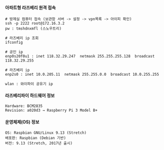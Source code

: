 #### 아파트형 라즈베리 원격 접속

```
# 방제실 컴퓨터 접속 (보관함 서버 -> 설정 -> vpn목록 -> 아이피 확인)
ssh -p 2222 root@172.16.3.2
pw : tmshdnxmfl (스노우트리)

# 라즈베리 ip 조회
ifconfig

# 공인 ip
enp0s20f0u1 : inet 118.32.29.247  netmask 255.255.255.128  broadcast 118.32.29.255

# 라즈베리 ip
enp2s0 : inet 10.0.205.11  netmask 255.255.0.0  broadcast 10.0.255.255

wlan : 와이파이 공유기 ip

```

#### 라즈베리파이 하드웨어 정보
```
Hardware: BCM2835
Revision: a020d3 → Raspberry Pi 3 Model B+
```

#### 운영체제(OS) 정보
```
OS: Raspbian GNU/Linux 9.13 (Stretch)
배포판: Raspbian (Debian 기반)
버전: 9.13 (Stretch, 2017년 출시)
```



